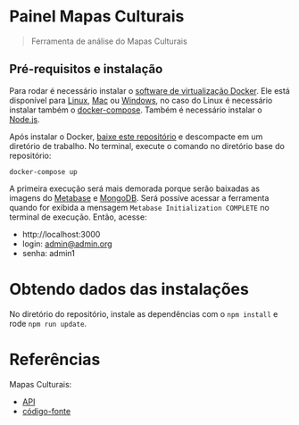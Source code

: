 # Painel Mapas Culturais

> Ferramenta de análise do Mapas Culturais

## Pré-requisitos e instalação

Para rodar é necessário instalar o [software de virtualização Docker](https://www.docker.com). Ele está disponível para [Linux](https://www.docker.com/docker-ubuntu), [Mac](https://www.docker.com/docker-mac) ou [Windows](https://www.docker.com/docker-windows), no caso do Linux é necessário instalar também o [ docker-compose](https://docs.docker.com/compose/install). Também é necessário instalar o [Node.js](https://nodejs.org/en/download/).

Após instalar o Docker, [baixe este repositório]() e descompacte em um diretório de trabalho. No terminal, execute o comando no diretório base do repositório:

```
docker-compose up
```

A primeira execução será mais demorada porque serão baixadas as imagens do [Metabase](metabase.com) e [MongoDB](www.mongodb.com). Será possíve acessar a ferramenta  quando for exibida a mensagem `Metabase Initialization COMPLETE` no terminal de execução. Então, acesse:

- http://localhost:3000
- login: admin@admin.org
- senha: admin1


# Obtendo dados das instalações

No diretório do repositório, instale as dependências com o `npm install` e rode `npm run update`.

# Referências

Mapas Culturais:
- [ API](https://github.com/hacklabr/mapasculturais/blob/develop/documentation/docs/mc_config_api.md)
- [código-fonte](https://github.com/hacklabr/mapasculturais)
